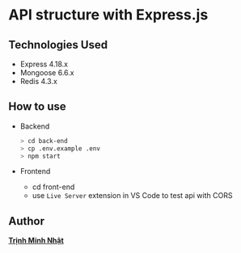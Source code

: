 # API structure with Express.js

## Technologies Used

- Express 4.18.x
- Mongoose 6.6.x
- Redis 4.3.x

## How to use

- Backend

    ```bash
    > cd back-end
    > cp .env.example .env
    > npm start
    ```

- Frontend

  - cd front-end
  - use `Live Server` extension in VS Code to test api with CORS

## Author

[**Trịnh Minh Nhật**](https://github.com/trinhminhnhat)
